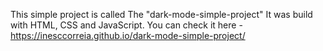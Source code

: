 This simple project is called The "dark-mode-simple-project"
It was build with HTML, CSS and JavaScript.
You can check it here - https://inesccorreia.github.io/dark-mode-simple-project/
